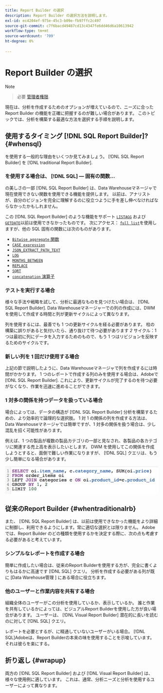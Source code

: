 ```yaml
---
title: Report Builder の選択
description: Report Builder の選択方法を説明します。
exl-id: ec4204ef-975e-45c3-b09e-fb97ffc2c497
source-git-commit: c7f6bacd49487cd13c4347fe6dd46d6a10613942
workflow-type: tm+mt
source-wordcount: '709'
ht-degree: 0%

---
```


# Report Builder の選択

>[!NOTE]
>>必要 [管理者権限](../../administrator/user-management/user-management.md).


現在は、分析を作成するためのオプションが増えているので、ニーズに合った Report Builder の機能を正確に把握するのが難しい場合があります。 このトピックでは、分析を構築する最適な方法を選択する手順を説明します。

## 使用するタイミング [!DNL SQL Report Builder]? {#whensql}

を使用する一般的な理由をいくつか見てみましょう。 [!DNL SQL Report Builder] を [!DNL traditional Report Builder].

### を使用する場合は、 [!DNL SQL] — 固有の関数…

の美しさの一部 [!DNL SQL Report Builder] は、Data Warehouseマネージャで現在使用できない関数を使用できる機能を提供します。 以前は、アナリストが、自分のビジョンを完全に理解するのに役立つように手を差し伸べなければならなかったかもしれません。

この [!DNL SQL Report Builder] のような機能をサポート [`LISTAGG`](https://docs.aws.amazon.com/redshift/latest/dg/r_LISTAGG.html) および [`GETDATE`](https://docs.aws.amazon.com/redshift/latest/dg/r_GETDATE.html)以前は使用できなかったものです。 次にアクセス： [`full list`](https://docs.aws.amazon.com/redshift/latest/dg/c_SQL_functions.html)を使用しますが、他の SQL 固有の関数には次のものがあります。

* [`Bitwise aggregate` 関数](https://docs.aws.amazon.com/redshift/latest/dg/c_bitwise_aggregate_functions.html)
* [`CASE expression`](https://docs.aws.amazon.com/redshift/latest/dg/r_CASE_function.html)
* [`JSON_EXTRACT_PATH_TEXT`](https://docs.aws.amazon.com/redshift/latest/dg/JSON_EXTRACT_PATH_TEXT.html)
* [`LOG`](https://docs.aws.amazon.com/redshift/latest/dg/r_LOG.html)
* [`MONTHS_BETWEEN`](https://docs.aws.amazon.com/redshift/latest/dg/r_MONTHS_BETWEEN_function.html)
* [`REPLACE`](https://docs.aws.amazon.com/redshift/latest/dg/r_REPLACE.html)
* [`SQRT`](https://docs.aws.amazon.com/redshift/latest/dg/r_SQRT.html)
* [`concatenation` 演算子](https://docs.aws.amazon.com/redshift/latest/dg/r_concat_op.html)

### テストを実行する場合

様々な手法や戦略を試して、分析に最適なものを見つけたい場合は、 [!DNL SQL Report Builder]. Data Warehouseマネージャーでの列の作成には、DWM を使用して作成する時間と列が更新サイクルによって異なります。

列を使用するには、最善でも 1 つの更新サイクルを経る必要があります。 柱の構築に誤りがあると気付いたら、通り抜けて待つ必要があります *2* サイクル：1 つは最初に列にデータを入力するためのもので、もう 1 つはリビジョンを反映するためのサイクルです。

### 新しい列を 1 回だけ使用する場合

上記の節で説明したように、Data Warehouseマネージャで列を作成するには時間がかかります。 1 つのレポートで作成する列のみを使用する場合は、Adobeで [!DNL SQL Report Builder]. これにより、更新サイクルが完了するのを待つ必要がなくなり、作業を迅速に進めることができます。

### 1 対多の関係を持つデータを扱っている場合

場合によっては、データの構造が [!DNL SQL Report Builder] 分析を構築するための、より効率的で論理的な選択肢。 1 対 1 の関係の列を作成する方法は、Data Warehouseマネージャでは簡単ですが、1 対多の関係を扱う場合は、少し混乱を招く可能性があります。

例えば、1 つの製品が複数の製品カテゴリの一部と見なされ、各製品の各カテゴリに関連する売上高を表示したいとします。 DWM を使用してこの関係を作成しようとすると、面倒で難しい作業になりますが、 [!DNL SQL] クエリは、もう少し簡単になる場合があります。

![](../../assets/When_should_I_use_the_RB_2.png)

## 従来のReport Builder {#whentraditionalrb}

また、 [!DNL SQL Report Builder] は、以前は使用できなかった機能をより詳細に制御し、利用できるようにします。常に適切な選択とは限りません。 Adobeでは、Report Builder のどの種類を使用するかを決定する際に、次の点も考慮する必要があると考えています。

### シンプルなレポートを作成する場合

簡単に作成したい場合は、従来のReport Builderを使用する方が、完全に書くよりもはるかに高速です [!DNL SQL] クエリ。 分析を作成する必要がある列が既に [Data Warehouse管理 ] にある場合に役立ちます。

### 他のユーザーと作業内容を共有する場合

組織全体のユーザーがこの分析を使用しているか、表示しているか。 誰と作業を共有しているかによっては、ビジュアルReport Builderを使用した方が良い場合があります。 ユーザーは、 [!DNL Visual Report Builder] 潜在的に長いを読むのに対して [!DNL SQL] クエリ。

レポートを必要とするが、に精通していないユーザーがいる場合。 [!DNL SQL]Adobeは、Report Builderの本来の味を使用することを示唆しています。 それは彼らを楽にする。

## 折り返し {#wrapup}

両方の [!DNL SQL Report Builder] および [!DNL Visual Report Builder] は、様々な使用例に適しています。 これは、通常、分析ニーズと分析を使用するユーザーによって異なります。
